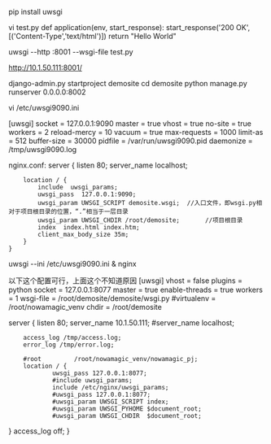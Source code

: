 pip install uwsgi

vi test.py
def application(env, start_response):
	start_response('200 OK', [('Content-Type','text/html')])
	return "Hello World"

uwsgi --http :8001 --wsgi-file test.py

http://10.1.50.111:8001/

django-admin.py startproject demosite
cd demosite
python manage.py runserver 0.0.0.0:8002

vi /etc/uwsgi9090.ini

[uwsgi]
socket = 127.0.0.1:9090
master = true
vhost = true
no-site = true
workers = 2
reload-mercy = 10
vacuum = true
max-requests = 1000
limit-as = 512
buffer-size = 30000
pidfile = /var/run/uwsgi9090.pid
daemonize = /tmp/uwsgi9090.log

nginx.conf:
server {
        listen       80;
        server_name  localhost;

        location / {
            include  uwsgi_params;
            uwsgi_pass  127.0.0.1:9090;
            uwsgi_param UWSGI_SCRIPT demosite.wsgi;  //入口文件，即wsgi.py相对于项目根目录的位置，“.”相当于一层目录
            uwsgi_param UWSGI_CHDIR /root/demosite;       //项目根目录
            index  index.html index.htm;
            client_max_body_size 35m;
        }
    }

	
 uwsgi --ini /etc/uwsgi9090.ini & nginx

 以下这个配置可行，上面这个不知道原因
[uwsgi]
vhost = false
plugins = python
socket = 127.0.0.1:8077
master = true
enable-threads = true
workers = 1
wsgi-file = /root/demosite/demosite/wsgi.py
#virtualenv = /root/nowamagic_venv
chdir = /root/demosite

 
 server {
        listen       80;
        server_name  10.1.50.111;
        #server_name localhost;

        access_log /tmp/access.log;
        error_log /tmp/error.log;

        #root         /root/nowamagic_venv/nowamagic_pj;
        location / {
                uwsgi_pass 127.0.0.1:8077;
                #include uwsgi_params;
                include /etc/nginx/uwsgi_params;
                #uwsgi_pass 127.0.0.1:8077;
                #uwsgi_param UWSGI_SCRIPT index;
                #uwsgi_param UWSGI_PYHOME $document_root;
                #uwsgi_param UWSGI_CHDIR  $document_root;
   }
   access_log off;
}
